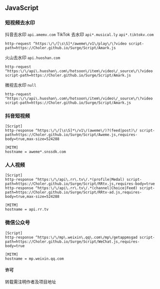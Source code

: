 ## JavaScript


### 短视频去水印

抖音去水印 `api.amemv.com`
TikTok 去水印 `api*.musical.ly` `api*.tiktokv.com`
```
http-request ^https:\/\/[\s\S]*/aweme\/v1\/play\/\?video script-path=https://Choler.github.io/Surge/Script/Amark.js
```

火山去水印 `api.huoshan.com`
```
http-request ^https:\/\/api\.huoshan\.com\/hotsoon\/item\/video\/_source\/\?video script-path=https://Choler.github.io/Surge/Script/Amark.js
```

微视去水印 `null`
```
http-request ^https:\/\/api\.huoshan\.com\/hotsoon\/item\/video\/_source\/\?video script-path=https://Choler.github.io/Surge/Script/Amark.js
```

### 抖音短视频


```
[Script]
http-response ^https:\/\/[\s\S]*\/v1\/(aweme\/)?(feed|post)\/ script-path=https://Choler.github.io/Surge/Script/Aweme.js,requires-body=true,max-size=524288

[MITM]
hostname = aweme*.snssdk.com
```

### 人人视频

```
[Script]
http-response ^https:\/\/api\.rr\.tv\/.*(profile|Medal) script-path=https://Choler.github.io/Surge/Script/RRtv.js,requires-body=true
http-response ^https:\/\/api\.rr\.tv\/.*(channel|Choice|Feed) script-path=https://Choler.github.io/Surge/Script/RRtv-ad.js,requires-body=true,max-size=524288

[MITM]
hostname = api.rr.tv
```

### 微信公众号
```
[Script]
http-response ^https:\/\/mp\.weixin\.qq\.com\/mp\/getappmsgad script-path=https://Choler.github.io/Surge/Script/WeChat.js,requires-body=true

[MITM]
hostname = mp.weixin.qq.com
```

#### 许可
转载需注明作者及项目地址




